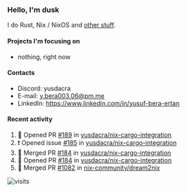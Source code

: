 ### Hello, I'm dusk

I do Rust, Nix / NixOS and [other stuff](https://gaze.systems/).

#### Projects I'm focusing on

- nothing, right now

#### Contacts

- Discord: yusdacra
- E-mail: y.bera003.06@pm.me
- LinkedIn: https://www.linkedin.com/in/yusuf-bera-ertan

#### Recent activity

<!--START_SECTION:activity-->
1. 💪 Opened PR [#189](https://github.com/yusdacra/nix-cargo-integration/pull/189) in [yusdacra/nix-cargo-integration](https://github.com/yusdacra/nix-cargo-integration)
2. ❗ Opened issue [#185](https://github.com/yusdacra/nix-cargo-integration/issues/185) in [yusdacra/nix-cargo-integration](https://github.com/yusdacra/nix-cargo-integration)
3. 🎉 Merged PR [#184](https://github.com/yusdacra/nix-cargo-integration/pull/184) in [yusdacra/nix-cargo-integration](https://github.com/yusdacra/nix-cargo-integration)
4. 💪 Opened PR [#184](https://github.com/yusdacra/nix-cargo-integration/pull/184) in [yusdacra/nix-cargo-integration](https://github.com/yusdacra/nix-cargo-integration)
5. 🎉 Merged PR [#1082](https://github.com/nix-community/dream2nix/pull/1082) in [nix-community/dream2nix](https://github.com/nix-community/dream2nix)
<!--END_SECTION:activity-->



![visits](https://count.getloli.com/@yusdacragithub?name=yusdacragithub&theme=booru-lewd&padding=5&offset=0&align=center&scale=1&pixelated=1&darkmode=0)
